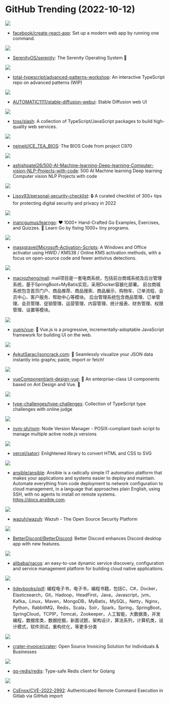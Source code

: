 # GitHub Trending (2022-10-12)

![](https://img.shields.io/badge/JavaScript-New%2025-green?style=flat-square&logo=appveyor)
- [facebook/create-react-app](https://github.com/facebook/create-react-app): Set up a modern web app by running one command.

![](https://img.shields.io/badge/C%2B%2B-New%2067-green?style=flat-square&logo=appveyor)
- [SerenityOS/serenity](https://github.com/SerenityOS/serenity): The Serenity Operating System 🐞

![](https://img.shields.io/badge/TypeScript-New%2052-green?style=flat-square&logo=appveyor)
- [total-typescript/advanced-patterns-workshop](https://github.com/total-typescript/advanced-patterns-workshop): An interactive TypeScript repo on advanced patterns (WIP)

![](https://img.shields.io/badge/Python-New%20994-green?style=flat-square&logo=appveyor)
- [AUTOMATIC1111/stable-diffusion-webui](https://github.com/AUTOMATIC1111/stable-diffusion-webui): Stable Diffusion web UI

![](https://img.shields.io/badge/JavaScript-New%20135-green?style=flat-square&logo=appveyor)
- [toss/slash](https://github.com/toss/slash): A collection of TypeScript/JavaScript packages to build high-quality web services.

![](https://img.shields.io/badge/C-New%2019-green?style=flat-square&logo=appveyor)
- [neineit/ICE_TEA_BIOS](https://github.com/neineit/ICE_TEA_BIOS): The BIOS Code from project C970

![](https://img.shields.io/badge/none-New%20101-green?style=flat-square&logo=appveyor)
- [ashishpatel26/500-AI-Machine-learning-Deep-learning-Computer-vision-NLP-Projects-with-code](https://github.com/ashishpatel26/500-AI-Machine-learning-Deep-learning-Computer-vision-NLP-Projects-with-code): 500 AI Machine learning Deep learning Computer vision NLP Projects with code

![](https://img.shields.io/badge/none-New%2029-green?style=flat-square&logo=appveyor)
- [Lissy93/personal-security-checklist](https://github.com/Lissy93/personal-security-checklist): 🔒 A curated checklist of 300+ tips for protecting digital security and privacy in 2022

![](https://img.shields.io/badge/Go-New%20167-green?style=flat-square&logo=appveyor)
- [inancgumus/learngo](https://github.com/inancgumus/learngo): ❤️ 1000+ Hand-Crafted Go Examples, Exercises, and Quizzes. 🚀 Learn Go by fixing 1000+ tiny programs.

![](https://img.shields.io/badge/Batchfile-New%20426-green?style=flat-square&logo=appveyor)
- [massgravel/Microsoft-Activation-Scripts](https://github.com/massgravel/Microsoft-Activation-Scripts): A Windows and Office activator using HWID / KMS38 / Online KMS activation methods, with a focus on open-source code and fewer antivirus detections.

![](https://img.shields.io/badge/Java-New%2023-green?style=flat-square&logo=appveyor)
- [macrozheng/mall](https://github.com/macrozheng/mall): mall项目是一套电商系统，包括前台商城系统及后台管理系统，基于SpringBoot+MyBatis实现，采用Docker容器化部署。 前台商城系统包含首页门户、商品推荐、商品搜索、商品展示、购物车、订单流程、会员中心、客户服务、帮助中心等模块。 后台管理系统包含商品管理、订单管理、会员管理、促销管理、运营管理、内容管理、统计报表、财务管理、权限管理、设置等模块。

![](https://img.shields.io/badge/TypeScript-New%2058-green?style=flat-square&logo=appveyor)
- [vuejs/vue](https://github.com/vuejs/vue): 🖖 Vue.js is a progressive, incrementally-adoptable JavaScript framework for building UI on the web.

![](https://img.shields.io/badge/TypeScript-New%20357-green?style=flat-square&logo=appveyor)
- [AykutSarac/jsoncrack.com](https://github.com/AykutSarac/jsoncrack.com): 🔮 Seamlessly visualize your JSON data instantly into graphs; paste, import or fetch!

![](https://img.shields.io/badge/Vue-New%206-green?style=flat-square&logo=appveyor)
- [vueComponent/ant-design-vue](https://github.com/vueComponent/ant-design-vue): 🌈 An enterprise-class UI components based on Ant Design and Vue. 🐜

![](https://img.shields.io/badge/TypeScript-New%2061-green?style=flat-square&logo=appveyor)
- [type-challenges/type-challenges](https://github.com/type-challenges/type-challenges): Collection of TypeScript type challenges with online judge

![](https://img.shields.io/badge/Shell-New%2033-green?style=flat-square&logo=appveyor)
- [nvm-sh/nvm](https://github.com/nvm-sh/nvm): Node Version Manager - POSIX-compliant bash script to manage multiple active node.js versions

![](https://img.shields.io/badge/TypeScript-New%201-green?style=flat-square&logo=appveyor)
- [vercel/satori](https://github.com/vercel/satori): Enlightened library to convert HTML and CSS to SVG

![](https://img.shields.io/badge/Python-New%2023-green?style=flat-square&logo=appveyor)
- [ansible/ansible](https://github.com/ansible/ansible): Ansible is a radically simple IT automation platform that makes your applications and systems easier to deploy and maintain. Automate everything from code deployment to network configuration to cloud management, in a language that approaches plain English, using SSH, with no agents to install on remote systems. https://docs.ansible.com.

![](https://img.shields.io/badge/C-New%209-green?style=flat-square&logo=appveyor)
- [wazuh/wazuh](https://github.com/wazuh/wazuh): Wazuh - The Open Source Security Platform

![](https://img.shields.io/badge/JavaScript-New%2020-green?style=flat-square&logo=appveyor)
- [BetterDiscord/BetterDiscord](https://github.com/BetterDiscord/BetterDiscord): Better Discord enhances Discord desktop app with new features.

![](https://img.shields.io/badge/Java-New%2022-green?style=flat-square&logo=appveyor)
- [alibaba/nacos](https://github.com/alibaba/nacos): an easy-to-use dynamic service discovery, configuration and service management platform for building cloud native applications.

![](https://img.shields.io/badge/none-New%2015-green?style=flat-square&logo=appveyor)
- [itdevbooks/pdf](https://github.com/itdevbooks/pdf): 编程电子书，电子书，编程书籍，包括C，C#，Docker，Elasticsearch，Git，Hadoop，HeadFirst，Java，Javascript，jvm，Kafka，Linux，Maven，MongoDB，MyBatis，MySQL，Netty，Nginx，Python，RabbitMQ，Redis，Scala，Solr，Spark，Spring，SpringBoot，SpringCloud，TCPIP，Tomcat，Zookeeper，人工智能，大数据类，并发编程，数据库类，数据挖掘，新面试题，架构设计，算法系列，计算机类，设计模式，软件测试，重构优化，等更多分类

![](https://img.shields.io/badge/PHP-New%206-green?style=flat-square&logo=appveyor)
- [crater-invoice/crater](https://github.com/crater-invoice/crater): Open Source Invoicing Solution for Individuals & Businesses

![](https://img.shields.io/badge/Go-New%2012-green?style=flat-square&logo=appveyor)
- [go-redis/redis](https://github.com/go-redis/redis): Type-safe Redis client for Golang

![](https://img.shields.io/badge/Python-New%2017-green?style=flat-square&logo=appveyor)
- [CsEnox/CVE-2022-2992](https://github.com/CsEnox/CVE-2022-2992): Authenticated Remote Command Execution in Gitlab via GitHub import

